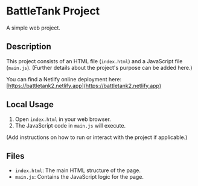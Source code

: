 # BattleTank Project

A simple web project.

## Description

This project consists of an HTML file (`index.html`) and a JavaScript file (`main.js`).
(Further details about the project's purpose can be added here.)

You can find a Netlify online deployment here: [https://battletank2.netlify.app](https://battletank2.netlify.app)

## Local Usage

1. Open `index.html` in your web browser.
2. The JavaScript code in `main.js` will execute.

(Add instructions on how to run or interact with the project if applicable.)

## Files

- `index.html`: The main HTML structure of the page.
- `main.js`: Contains the JavaScript logic for the page.
